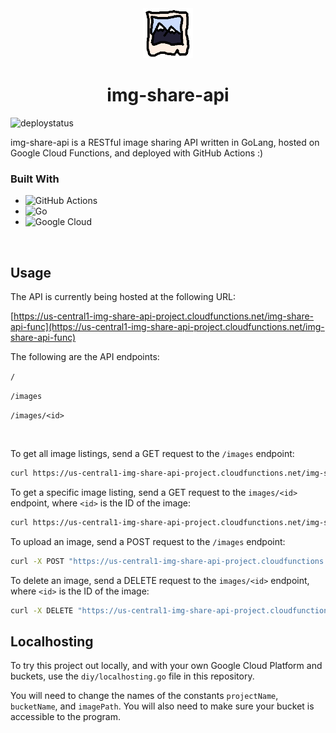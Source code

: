 
 <div align="center">
 <a href="https://github.com/anthonyjdelpino/img-share-api">
    <img src="logo.svg" alt="Logo" width="80" height="80">
  </a>

# img-share-api
</div>

![deploystatus](https://github.com/anthonyjdelpino/img-share-api/actions/workflows/main.yml/badge.svg?branch=prod)


img-share-api is a RESTful image sharing API written in GoLang, hosted on Google Cloud Functions, and deployed with GitHub Actions :)

### Built With
* ![GitHub Actions](https://img.shields.io/badge/github%20actions-%232671E5.svg?style=for-the-badge&logo=githubactions&logoColor=white)
* ![Go](https://img.shields.io/badge/go-%2300ADD8.svg?style=for-the-badge&logo=go&logoColor=white)
* ![Google Cloud](https://img.shields.io/badge/GoogleCloud-%234285F4.svg?style=for-the-badge&logo=google-cloud&logoColor=white)

&nbsp;

## Usage

The API is currently being hosted at the following URL: 

[https://us-central1-img-share-api-project.cloudfunctions.net/img-share-api-func](https://us-central1-img-share-api-project.cloudfunctions.net/img-share-api-func)

The following are the API endpoints:

`/`

`/images`

`/images/<id>`

&nbsp;

To get all image listings, send a GET request to the `/images` endpoint:

```bash
curl https://us-central1-img-share-api-project.cloudfunctions.net/img-share-api-func/images
```
To get a specific image listing, send a GET request to the `images/<id>` endpoint, where `<id>` is the ID of the image:

```bash
curl https://us-central1-img-share-api-project.cloudfunctions.net/img-share-api-func/images/IMAGE-ID
```

To upload an image, send a POST request to the `/images` endpoint:
```bash
curl -X POST "https://us-central1-img-share-api-project.cloudfunctions.net/img-share-api-func/images" -F file=@/PATH/TO/YOUR/IMAGE
```

To delete an image, send a DELETE request to the `images/<id>` endpoint, where `<id>` is the ID of the image:

```bash
curl -X DELETE "https://us-central1-img-share-api-project.cloudfunctions.net/img-share-api-func/images/IMAGE-ID"
```

## Localhosting

To try this project out locally, and with your own Google Cloud Platform and buckets, use the `diy/localhosting.go` file in this repository.

You will need to change the names of the constants `projectName`, `bucketName`, and `imagePath`. You will also need to make sure your bucket is accessible to the program.